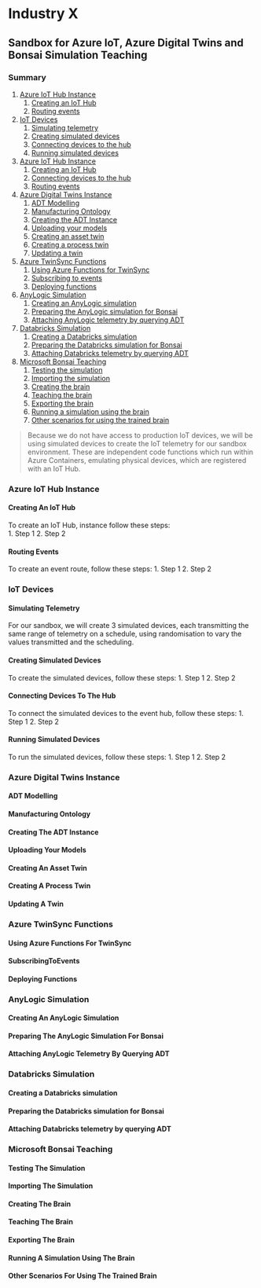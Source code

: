 # Industry X #
## Sandbox for Azure IoT, Azure Digital Twins and Bonsai Simulation Teaching ##
### Summary ###
1. [Azure IoT Hub Instance](#AzureIoTHubInstance)
	1. [Creating an IoT Hub](#CreatingAnIoTHub)
	2. [Routing events](#RoutingEvents)
2. [IoT Devices](#IoTDevices)
	1. [Simulating telemetry](#SimulatingTelemetry)
	2. [Creating simulated devices](#CreatingSimulatedDevices)
	3. [Connecting devices to the hub](#ConnectingDevicesToTheHub)
	4. [Running simulated devices](#RunningSimulatedDevices)
3. [Azure IoT Hub Instance](#AzureIoTHubInstance)
	1. [Creating an IoT Hub](#CreatingAnIoTHub)
	2. [Connecting devices to the hub](#ConnectingDevicesToTheHub)
	3. [Routing events](#RoutingEvents)
4. [Azure Digital Twins Instance](#AzureDigitalTwinsInstance)
	1. [ADT Modelling](#ADTModelling)
	2. [Manufacturing Ontology](#ManufacturingOntology)
	3. [Creating the ADT Instance](#CreatingTheADTInstance)
	4. [Uploading your models](#UploadingYourModels)
	5. [Creating an asset twin](#CreatingAnAssetTwin)
	6. [Creating a process twin](#CreatingAProcessTwin)
	7. [Updating a twin](#UpdatingATwin)
5. [Azure TwinSync Functions](#AzureTwinSyncFunctions)
	1. [Using Azure Functions for TwinSync](#UsingAzureFunctionsForTwinSync)
	2. [Subscribing to events](#SubscribingToEvents)
	3. [Deploying functions](#DeployingFunctions)
6. [AnyLogic Simulation](#AnyLogicSimulation)
	1. [Creating an AnyLogic simulation](#CreatingAnAnyLogicSimulation)
	2. [Preparing the AnyLogic simulation for Bonsai](#PreparingTheAnyLogicSimulationForBonsai)
	3. [Attaching AnyLogic telemetry by querying ADT](#AttachingAnyLogicTelemetryByQueryingADT)
7. [Databricks Simulation](#DatabricksSimulation)
	1. [Creating a Databricks simulation](#CreatingADatabricksSimulation)
	2. [Preparing the Databricks simulation for Bonsai](#PreparingTheDatabricksSimulationForBonsai)
	2. [Attaching Databricks telemetry by querying ADT](#AttachingDatabricksTelemetryByQueryingADT)
7. [Microsoft Bonsai Teaching](#MicrosoftBonsaiTeaching)
	1. [Testing the simulation](#TestingTheSimulation)
	2. [Importing the simulation](#ImportingTheSimulation)
	3. [Creating the brain](#CreatingTheBrain)
	4. [Teaching the brain](#TeachingTheBrain)
	5. [Exporting the brain](#ExportingTheBrain)
	6. [Running a simulation using the brain](#RunningASimulationUsingTheBrain)
	7. [Other scenarios for using the trained brain](#OtherScenariosForUsingTheTrainedBrain)

>Because we do not have access to production IoT devices, we will be using simulated devices to create the IoT telemetry for our sandbox environment. These are independent code functions which run within Azure Containers, emulating physical devices, which are registered with an IoT Hub.
<h3 id="AzureIoTHubInstance">Azure IoT Hub Instance</h3>
<h4 id="CreatingAnIoTHub">Creating An IoT Hub</h4>
To create an IoT Hub, instance follow these steps:<br />  
1. Step 1
2. Step 2
<h4 id="RoutingEvents">Routing Events</h4>
To create an event route, follow these steps:
1. Step 1
2. Step 2
<h3 id="IoTDevices">IoT Devices</h3>
<h4 id="SimulatingTelemetry">Simulating Telemetry</h4>
For our sandbox, we will create 3 simulated devices, each transmitting the same range of telemetry on a schedule, using randomisation to vary the values transmitted and the scheduling.
<h4 id="CreatingSimulatedDevices">Creating Simulated Devices</h4>
To create the simulated devices, follow these steps:
1. Step 1
2. Step 2
<h4 id="ConnectingDevicesToTheHub">Connecting Devices To The Hub</h4> 
To connect the simulated devices to the event hub, follow these steps:
1. Step 1
2. Step 2
<h4 id="RunningSimulatedDevices">Running Simulated Devices</h4>
To run the simulated devices, follow these steps:
1. Step 1
2. Step 2
<h3 id="AzureDigitalTwinsInstance">Azure Digital Twins Instance</h3>
<h4 id="ADTModelling">ADT Modelling</h4>
<h4 id="ManufacturingOntology">Manufacturing Ontology</h4>
<h4 id="CreatingTheADTInstance">Creating The ADT Instance</h4>
<h4 id="UploadingYourModels">Uploading Your Models</h4>
<h4 id="CreatingAnAssetTwin">Creating An Asset Twin</h4>
<h4 id="CreatingAProcessTwin">Creating A Process Twin</h4>
<h4 id="UpdatingATwin">Updating A Twin</h4>
<h3 id="AzureTwinSyncFunctions">Azure TwinSync Functions</h3>
<h4 id="UsingAzureFunctionsForTwinSync">Using Azure Functions For TwinSync</h4>
<h4 id="SubscribingToEvents">SubscribingToEvents</h4>
<h4 id="DeployingFunctions">Deploying Functions</h4>
<h3 id="AnyLogicSimulation">AnyLogic Simulation</h3>
<h4 id="CreatingAnAnyLogicSimulation">Creating An AnyLogic Simulation</h4>
<h4 id="PreparingTheAnyLogicSimulationForBonsai">Preparing The AnyLogic Simulation For Bonsai</h4>
<h4 id="AttachingAnyLogicTelemetryByQueryingADT">Attaching AnyLogic Telemetry By Querying ADT</h4>
<h3 id="DatabricksSimulation">Databricks Simulation</h3>
<h4 id="CreatingADatabricksSimulation">Creating a Databricks simulation</h4>
<h4 id="PreparingTheDatabricksSimulationForBonsai">Preparing the Databricks simulation for Bonsai</h4>
<h4 id="AttachingDatabricksTelemetryByQueryingADT">Attaching Databricks telemetry by querying ADT</h4>
<h3 id="MicrosoftBonsaiTeaching">Microsoft Bonsai Teaching</h3>
<h4 id="TestingTheSimulation">Testing The Simulation</h4>
<h4 id="ImportingTheSimulation">Importing The Simulation</h4>
<h4 id="CreatingTheBrain">Creating The Brain</h4>
<h4 id="TeachingTheBrain">Teaching The Brain</h4>
<h4 id="ExportingTheBrain">Exporting The Brain</h4>
<h4 id="RunningASimulationUsingTheBrain">Running A Simulation Using The Brain</h4>
<h4 id="OtherScenariosForUsingTheTrainedBrain">Other Scenarios For Using The Trained Brain</h4>
